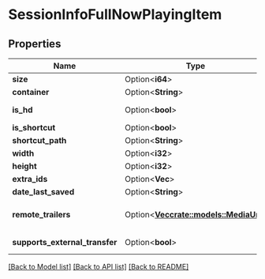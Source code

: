 # SessionInfoFullNowPlayingItem

## Properties

Name | Type | Description | Notes
------------ | ------------- | ------------- | -------------
**size** | Option<**i64**> |  | [optional]
**container** | Option<**String**> |  | [optional]
**is_hd** | Option<**bool**> |  | [optional][readonly]
**is_shortcut** | Option<**bool**> |  | [optional]
**shortcut_path** | Option<**String**> |  | [optional]
**width** | Option<**i32**> |  | [optional]
**height** | Option<**i32**> |  | [optional]
**extra_ids** | Option<**Vec<String>**> |  | [optional]
**date_last_saved** | Option<**String**> |  | [optional]
**remote_trailers** | Option<[**Vec<crate::models::MediaUrl>**](MediaUrl.md)> | Gets or sets the remote trailers. | [optional]
**supports_external_transfer** | Option<**bool**> |  | [optional][readonly]

[[Back to Model list]](../README.md#documentation-for-models) [[Back to API list]](../README.md#documentation-for-api-endpoints) [[Back to README]](../README.md)


